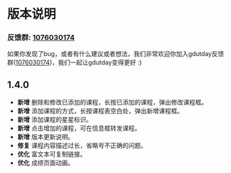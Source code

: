 
# 版本说明

### 反馈群: [1076030174](1076030174) 

如果你发现了bug，或者有什么建议或者想法，我们非常欢迎你加入gdutday反馈群([1076030174](1076030174))，我们一起让gdutday变得更好 :) 

## 1.4.0

- **新增** 删除和修改已添加的课程，长按已添加的课程，弹出修改课程框。
- **新增** 添加课程的方式，长按课程表空白处，弹出新增课程框。
- **新增** 添加课程的星星标识。
- **新增** 点击增加的课程，可在信息框转发课程。
- **新增** 版本更新说明。
- **修复** 课程内容描述过长，省略号不正确的问题。
- **优化** 富文本可复制链接。
- **优化** 成绩页面动画。

